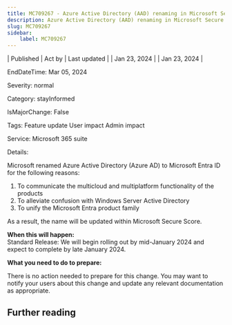 ```yaml
---
title: MC709267 - Azure Active Directory (AAD) renaming in Microsoft Secure Score
description: Azure Active Directory (AAD) renaming in Microsoft Secure Score
slug: MC709267
sidebar:
    label: MC709267
---
```



| Published | Act by | Last updated |
| Jan 23, 2024 |  | Jan 23, 2024 |

EndDateTime: Mar 05, 2024

Severity: normal

Category: stayInformed

IsMajorChange: False

Tags: Feature update User impact Admin impact

Service: Microsoft 365 suite

Details: 

<p>Microsoft renamed Azure Active Directory (Azure AD) to Microsoft Entra ID for the following reasons:<br></p><ol><li>To communicate the multicloud and multiplatform functionality of the products</li><li>To alleviate confusion with Windows Server Active Directory</li><li>To unify the Microsoft Entra product family</li></ol><p>As a result, the name will be updated within Microsoft Secure Score.</p><p><b>When this will happen:</b><br>Standard Release: We will begin rolling out by mid-January 2024 and expect to complete by late January 2024.</p><p><b>What you need to do to prepare:</b></p><p>There is no action needed to prepare for this change. You may want to notify your users about this change and update any relevant documentation as appropriate.</p>

## Further reading
